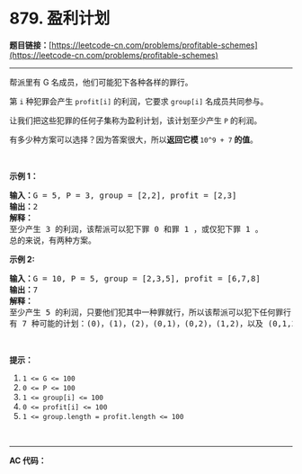 # 879. 盈利计划

**题目链接：**[https://leetcode-cn.com/problems/profitable-schemes](https://leetcode-cn.com/problems/profitable-schemes)

---

<div class="content__1Y2H">
 <div class="notranslate">
  <p>帮派里有 G 名成员，他们可能犯下各种各样的罪行。</p> 
  <p>第&nbsp;<code>i</code>&nbsp;种犯罪会产生&nbsp;<code>profit[i]</code>&nbsp;的利润，它要求&nbsp;<code>group[i]</code>&nbsp;名成员共同参与。</p> 
  <p>让我们把这些犯罪的任何子集称为盈利计划，该计划至少产生&nbsp;<code>P</code> 的利润。</p> 
  <p>有多少种方案可以选择？因为答案很大，所以<strong>返回它模&nbsp;</strong><code>10^9 + 7</code><strong>&nbsp;的值</strong>。</p> 
  <p>&nbsp;</p> 
  <p><strong>示例&nbsp;1：</strong></p> 
  <pre class="language-text"><strong>输入：</strong>G = 5, P = 3, group = [2,2], profit = [2,3]
<strong>输出：</strong>2
<strong>解释： </strong>
至少产生 3 的利润，该帮派可以犯下罪 0 和罪 1 ，或仅犯下罪 1 。
总的来说，有两种方案。
</pre> 
  <p><strong>示例&nbsp;2:</strong></p> 
  <pre class="language-text"><strong>输入：</strong>G = 10, P = 5, group = [2,3,5], profit = [6,7,8]
<strong>输出：</strong>7
<strong>解释：</strong>
至少产生 5 的利润，只要他们犯其中一种罪就行，所以该帮派可以犯下任何罪行 。
有 7 种可能的计划：(0)，(1)，(2)，(0,1)，(0,2)，(1,2)，以及 (0,1,2) 。
</pre> 
  <p>&nbsp;</p> 
  <p><strong>提示：</strong></p> 
  <ol> 
   <li><code>1 &lt;= G &lt;= 100</code></li> 
   <li><code>0 &lt;= P &lt;= 100</code></li> 
   <li><code>1 &lt;= group[i] &lt;= 100</code></li> 
   <li><code>0 &lt;= profit[i] &lt;= 100</code></li> 
   <li><code>1 &lt;= group.length = profit.length &lt;= 100</code></li> 
  </ol> 
  <p>&nbsp;</p> 
 </div>
</div>

---

**AC 代码：**

```java

```